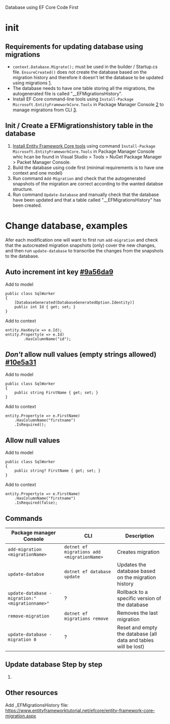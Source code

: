 Database using EF Core Code First
# init

## Requirements for updating database using migrations
- ```context.Database.Migrate();``` must be used in the builder / Startup.cs file. ```EnsureCreated()``` does not create the database based on the migration history and therefore it doesn't let the database to be updated using migrations [1].
- The database needs to have one table storing all the migrations, the autogenerated file is called "__EFMigrationsHistory".
- Install EF Core command-line tools using `Install-Package Microsoft.EntityFrameworkCore.Tools` in Package Manager Console [2] to manage migrations from CLI [3].

[1]: https://stackoverflow.com/questions/38238043/how-and-where-to-call-database-ensurecreated-and-database-migrate
[2]: https://docs.microsoft.com/en-us/ef/core/cli/powershell
[3]: https://docs.microsoft.com/en-us/ef/core/managing-schemas/migrations/managing?tabs=vs

## Init / Create a EFMigrationshistory table in the database
1. <a href="https://docs.microsoft.com/en-us/ef/core/cli/powershell">Install Entity Framework Core tools</a> using command `Install-Package Microsoft.EntityFrameworkCore.Tools` in Package Manager Console whic hcan be found in Visual Studio > Tools > NuGet Package Manager > Packet Manager Console.
2. Build the database using code first (minimal requirements is to have one context and one model)
3. Run command `Add-Migration` and check that the autogenerated snapshots of the migration are correct according to the wanted databse structure.
4. Run command `Update-Database` and manually check that the database have been updated and that a table called "__EFMigrationsHistory" has been created.

# Change database, examples
Afer each modification one will want to first run `add-migration` and check that the autocreated migration snapshots (only) cover the new changes, and then run `update-database` to transcribe the changes from the snapshots to the database.

## Auto increment int key [#9a56da9](https://github.com/a20sarle/EntityFrameworkExample/commit/9a56da9faa55c38fa264132ff53341228a344845) 
Add to model
```
public class SqlWorker
{
    [DatabaseGenerated(DatabaseGeneratedOption.Identity)]
    public int Id { get; set; }
}
```
Add to context
```
entity.HasKey(e => e.Id);
entity.Property(e => e.Id)
        .HasColumnName("id");
```
## _Don't_ allow null values (empty strings allowed) [#10e5a31](https://github.com/a20sarle/EntityFrameworkExample/commit/10e5a31f323455afc4b1f2d270c5e349a7feca6b)
Add to model
```
public class SqlWorker
{
    public string FirstName { get; set; }
}
```
Add to context
```
entity.Property(e => e.FirstName)
    .HasColumnName("firstname")
    .IsRequired();
```

## Allow null values
Add to model
```
public class SqlWorker
{
    public string? FirstName { get; set; }
}
```
Add to context
```
entity.Property(e => e.FirstName)
    .HasColumnName("firstname")
    .IsRequired(false);
```


## Commands

Package manager Console                             | CLI                                        | Description
------------------------------                      | -----------------------------------------  | ----------------------
`add-migration <migrationName>`                     | `dotnet ef migrations add <migrationName>` | Creates migration
`update-databse`                                    | `dotnet ef database update`                | Updates the database based on the migration history
`update-database -migration:"<migrationname>"`      | ?                                          | Rollback to a specific version of the database 
`remove-migration`                                  | `dotnet ef migrations remove`              | Removes the last migration
`update-database -migration 0`                      | ?                                          | Reset and empty the database (all data and tables will be lost)


## Update database Step by step
1. 

## Other resources
Add _EFMigrationsHistory file: https://www.entityframeworktutorial.net/efcore/entity-framework-core-migration.aspx

